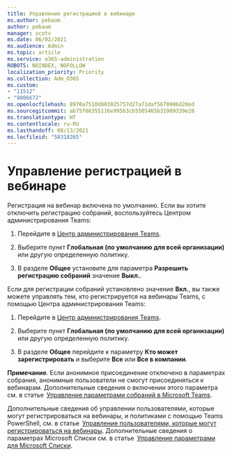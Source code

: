 ```yaml
---
title: Управление регистрацией в вебинаре
ms.author: pebaum
author: pebaum
manager: scotv
ms.date: 06/02/2021
ms.audience: Admin
ms.topic: article
ms.service: o365-administration
ROBOTS: NOINDEX, NOFOLLOW
localization_priority: Priority
ms.collection: Adm_O365
ms.custom:
- "11512"
- "9006672"
ms.openlocfilehash: 8970a7510d803025757d27a71daf5670906d20ed
ms.sourcegitcommit: ab75f66355116e995b3cb5505465b31989339e28
ms.translationtype: HT
ms.contentlocale: ru-RU
ms.lasthandoff: 08/13/2021
ms.locfileid: "58318265"
---
```

# <a name="manage-webinar-registration"></a>Управление регистрацией в вебинаре

Регистрация на вебинар включена по умолчанию. Если вы хотите отключить регистрацию собраний, воспользуйтесь Центром администрирования Teams: 

1. Перейдите в [Центр администрирования Teams](https://admin.teams.microsoft.com/policies/meetings). 

2. Выберите пункт **Глобальная (по умолчанию для всей организации)** или другую определенную политику. 

3. В разделе **Общее** установите для параметра **Разрешить регистрацию собраний** значение **Выкл.**. 

Если для регистрации собраний установлено значение **Вкл.**, вы также можете управлять тем, кто регистрируется на вебинары Teams, с помощью Центра администрирования Teams: 

1. Перейдите в [Центр администрирования Teams](https://admin.teams.microsoft.com/policies/meetings). 

2. Выберите пункт **Глобальная (по умолчанию для всей организации)** или другую определенную политику. 

3. В разделе **Общее** перейдите к параметру **Кто может зарегистрировать** и выберите **Все** или **Все в компании**. 

**Примечание**. Если анонимное присоединение отключено в параметрах собрания, анонимные пользователи не смогут присоединяться к вебинарам. Дополнительные сведения о включении этого параметра см. в статье  [Управление параметрами собраний в Microsoft Teams](https://docs.microsoft.com/microsoftteams/meeting-settings-in-teams). 

Дополнительные сведения об управлении пользователями, которые могут регистрироваться на вебинары, и политиками с помощью Teams PowerShell, см. в статье  [Управление пользователями, которые могут регистрироваться на вебинары](https://docs.microsoft.com/microsoftteams/set-up-webinars?source=docs#configure-who-can-register-for-webinars). Дополнительные сведения о параметрах Microsoft Списки см. в статье  [Управление параметрами для Microsoft Списки](https://docs.microsoft.com/sharepoint/control-lists). 

 